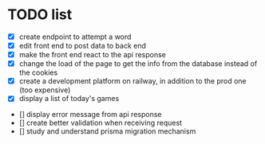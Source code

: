 # TODO list

- [x] create endpoint to attempt a word
- [x] edit front end to post data to back end
- [x] make the front end react to the api response
- [x] change the load of the page to get the info from the database instead of the cookies
- [x] create a development platform on railway, in addition to the prod one (too expensive)
- [x] display a list of today's games
- [] display error message from api response
- [] create better validation when receiving request
- [] study and understand prisma migration mechanism
